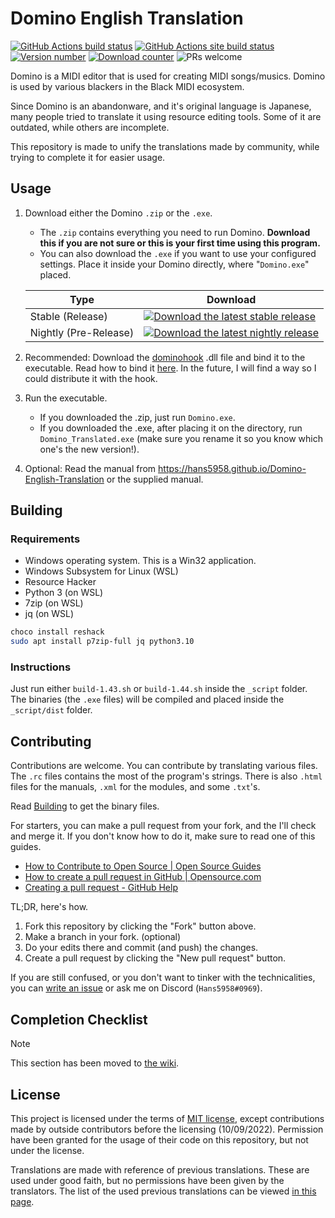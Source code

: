 
# Domino English Translation

[![GitHub Actions build status](https://img.shields.io/github/actions/workflow/status/Hans5958/Domino-English-Translation/PushCheck.yml?style=flat-square)](https://github.com/Hans5958/Domino-English-Translation/actions/)
[![GitHub Actions site build status](https://img.shields.io/github/actions/workflow/status/Hans5958/Domino-English-Translation/SiteDeploy.yml?style=flat-square&label=site)](https://github.com/Hans5958/Domino-English-Translation/actions/)
[![Version number](https://img.shields.io/github/v/release/Hans5958/Domino-English-Translation?style=flat-square)](https://github.com/Hans5958/Domino-English-Translation/releases/)
[![Download counter](https://img.shields.io/github/downloads/Hans5958/Domino-English-Translation/total.svg?style=flat-square)](https://github.com/Hans5958/Domino-English-Translation/releases/)
![PRs welcome](https://img.shields.io/badge/PRs-welcome-brightgreen.svg?style=flat-square)
<!-- [![Discord](https://img.shields.io/discord/139268201803546624.svg?color=7289DA&style=flat-square)](https://discord.gg/s42aft8) -->

Domino is a MIDI editor that is used for creating MIDI songs/musics. Domino is used by various blackers in the Black MIDI ecosystem.

Since Domino is an abandonware, and it's original language is Japanese, many people tried to translate it using resource editing tools. Some of it are outdated, while others are incomplete.

This repository is made to unify the translations made by community, while trying to complete it for easier usage.

## Usage

1. Download either the Domino `.zip` or the `.exe`.  
	- The `.zip` contains everything you need to run Domino. __Download this if you are not sure or this is your first time using this program.__  
	- You can also download the `.exe` if you want to use your configured settings. Place it inside your Domino directly, where "`Domino.exe`" placed.

	| Type | Download |
	| - | - |
	| Stable (Release) | [![Download the latest stable release](https://img.shields.io/github/v/release/Hans5958/Domino-English-Translation?label=download&style=flat-square)](https://github.com/Hans5958/Domino-English-Translation/releases/latest)
	| Nightly (Pre-Release) | [![Download the latest nightly release](https://img.shields.io/github/v/release/Hans5958/Domino-English-Translation?include_prereleases&label=download&style=flat-square)](https://github.com/Hans5958/Domino-English-Translation/releases)

2. Recommended: Download the [dominohook](https://github.com/khang06/dominohook/releases) .dll file and bind it to the executable.
   Read how to bind it [here](https://github.com/khang06/dominohook/blob/master/README.md#usage). In the future, I will find a way so I could distribute it with the hook.

3. Run the executable.
	- If you downloaded the .zip, just run `Domino.exe`.
	- If you downloaded the .exe, after placing it on the directory, run `Domino_Translated.exe` (make sure you rename it so you know which one's the new version!).

4. Optional: Read the manual from https://hans5958.github.io/Domino-English-Translation or the supplied manual.

## Building

### Requirements

- Windows operating system. This is a Win32 application.
- Windows Subsystem for Linux (WSL)
- Resource Hacker
- Python 3 (on WSL)
- 7zip (on WSL)
- jq (on WSL)

```bash
choco install reshack
sudo apt install p7zip-full jq python3.10
```

### Instructions

Just run either `build-1.43.sh` or `build-1.44.sh` inside the `_script` folder. The binaries (the `.exe` files) will be compiled and placed inside the `_script/dist` folder.

## Contributing

Contributions are welcome. You can contribute by translating various files. The `.rc` files contains the most of the program's strings. There is also `.html` files for the manuals, `.xml` for the modules, and some `.txt`'s.

Read [Building](#building) to get the binary files.

For starters, you can make a pull request from your fork, and the I'll check and merge it. If you don't know how to do it, make sure to read one of this guides.
- [How to Contribute to Open Source | Open Source Guides](https://opensource.guide/how-to-contribute/#opening-a-pull-request)
- [How to create a pull request in GitHub | Opensource.com](https://opensource.com/article/19/7/create-pull-request-github)
- [Creating a pull request - GitHub Help](https://help.github.com/en/github/collaborating-with-issues-and-pull-requests/creating-a-pull-request)

TL;DR, here's how.
1. Fork this repository by clicking the "Fork" button above.
2. Make a branch in your fork. (optional)
3. Do your edits there and commit (and push) the changes.
4. Create a pull request by clicking the "New pull request" button.

If you are still confused, or you don't want to tinker with the technicalities, you can [write an issue](https://github.com/Hans5958/Domino-English-Translation/issues) or ask me on Discord (`Hans5958#0969`). 
<!-- You can contribute by following these steps.

1. Fork the master repository.  
You can do this by visit [the repository](https://github.com/Hans5958/Domino-English-Translation/) and click the "Fork" button.

2. Do the edits on the forked repository.  
After you forked the repository, you can edit whatever you want. Don't forget to commit it, of course.

3. Create a pull request.  
After that, you can create a pull request by clicking the "New pull request" button. Follow the steps and we will review it. -->

## Completion Checklist

> [!NOTE]
> This section has been moved to [the wiki](https://github.com/Hans5958/Domino-English-Translation/wiki/Completion-Checklist).

## License

This project is licensed under the terms of [MIT license](LICENSE), except contributions made by outside contributors before the licensing (10/09/2022). Permission have been granted for the usage of their code on this repository, but not under the license.

Translations are made with reference of previous translations. These are used under good faith, but no permissions have been given by the translators. The list of the used previous translations can be viewed [in this page](https://hans5958.github.io/Black-MIDI-Meta/domino-translations/). 
